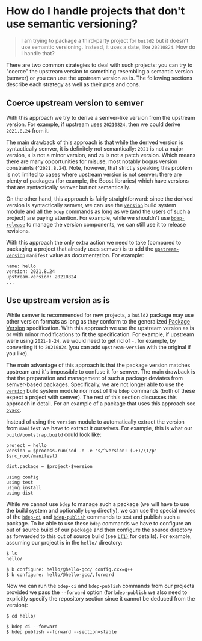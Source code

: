 # How do I handle projects that don't use semantic versioning?

> I am trying to package a third-party project for `build2` but it doesn't
> use semantic versioning. Instead, it uses a date, like `20210824`. How
> do I handle that?

There are two common strategies to deal with such projects: you can try to
"coerce" the upstream version to something resembling a semantic version
(semver) or you can use the upstream version as is. The following sections
describe each strategy as well as their pros and cons.

## Coerce upstream version to semver

With this approach we try to derive a semver-like version from the upstream
version. For example, if upstream uses `20210824`, then we could derive
`2021.8.24` from it.

The main drawback of this approach is that while the derived version is
syntactically semver, it is definitely not semantically: `2021` is not a major
version, `8` is not a minor version, and `24` is not a patch version. Which
means there are many opportunities for misuse, most notably bogus version
constraints (`^2021.8.24`). Note, however, that strictly speaking this problem
is not limited to cases where upstream version is not semver: there are plenty
of packages (for example, the Boost libraries) which have versions that are
syntactically semver but not semantically.

On the other hand, this approach is fairly straightforward: since the derived
version is syntactically semver, we can use the [`version`][version-module]
build system module and all the `bdep` commands as long as we (and the users
of such a project) are paying attention. For example, while we shouldn't use
[`bdep-release`][bdep-release] to manage the version components, we can still
use it to release revisions.

With this approach the only extra action we need to take (compared to
packaging a project that already uses semver) is to add the
[`upstream-version`][upstream-version] `manifest` value as documentation. For
example:

```
name: hello
version: 2021.8.24
upstream-version: 20210824
...
```

## Use upstream version as is

While semver is recommended for new projects, a `build2` package may use other
version formats as long as they conform to the generalized [Package
Version][package-version] specification. With this approach we use the
upstream version as is or with minor modifications to fit the
specification. For example, if upstream were using `2021-8-24`, we would need
to get rid of `-`, for example, by converting it to `20210824` (you can add
`upstream-version` with the original if you like).

The main advantage of this approach is that the package version matches
upstream and it's impossible to confuse it for semver. The main drawback is
that the preparation and management of such a package deviates from
semver-based packages. Specifically, we are not longer able to use the
[`version`][version-module] build system module nor most of the `bdep`
commands (both of these expect a project with semver). The rest of this
section discusses this approach in detail. For an example of a package that
uses this approach see [`byacc`][byacc].

Instead of using the `version` module to automatically extract the version
from `manifest` we have to extract it ourselves. For example, this is what our
`build/bootstrap.build` could look like:

```
project = hello
version = $process.run(sed -n -e 's/^version: (.+)/\1/p' $src_root/manifest)

dist.package = $project-$version

using config
using test
using install
using dist

```

While we cannot use `bdep` to manage such a package (we will have to use the
build system and optionally `bpkg` directly), we can use the special modes of
the [`bdep-ci`][bdep-ci] and [`bdep-publish`][bdep-publish] commands to test
and publish such a package. To be able to use these `bdep` commands we have to
configure an out of source build of our package and then configure the source
directory as forwarded to this out of source build (see [`b(1)`][b] for
details). For example, assuming our project is in the `hello/` directory:

```
$ ls
hello/

$ b configure: hello/@hello-gcc/ config.cxx=g++
$ b configure: hello/@hello-gcc/,forward
```

Now we can run the `bdep-ci` and `bdep-publish` commands from our projects
provided we pass the `--forward` option (for `bdep-publish` we also need
to explicitly specify the repository section since it cannot be deduced
from the version):

```
$ cd hello/

$ bdep ci --forward
$ bdep publish --forward --section=stable
```

[version-module]:   https://build2.org/build2/doc/build2-build-system-manual.xhtml#module-version
[bdep-release]:     https://build2.org/bdep/doc/bdep-release.xhtml
[bdep-ci]:          https://build2.org/bdep/doc/bdep-ci.xhtml
[bdep-publish]:     https://build2.org/bdep/doc/bdep-publish.xhtml
[upstream-version]: https://build2.org/bpkg/doc/build2-package-manager-manual.xhtml#manifest-package-version
[package-version]:  https://build2.org/bpkg/doc/build2-package-manager-manual.xhtml#package-version
[byacc]:            https://github.com/build2-packaging/byacc
[b]:                https://build2.org/build2/doc/b.xhtml
